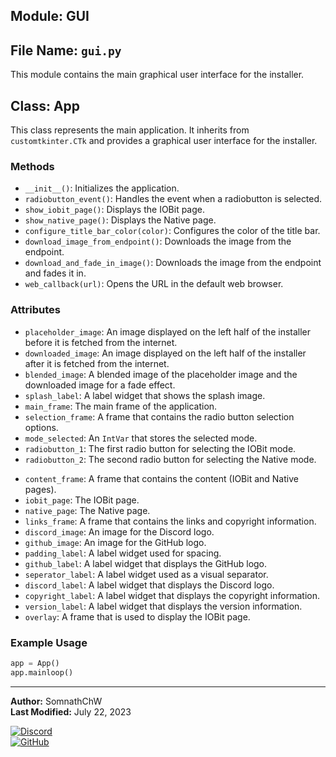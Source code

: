 ## Module: GUI

## File Name: `gui.py`

This module contains the main graphical user interface for the installer.

## Class: App

This class represents the main application. It inherits from `customtkinter.CTk` and provides a graphical user interface for the installer.

### Methods

-   `__init__()`: Initializes the application.
-   `radiobutton_event()`: Handles the event when a radiobutton is selected.
-   `show_iobit_page()`: Displays the IOBit page.
-   `show_native_page()`: Displays the Native page.
-   `configure_title_bar_color(color)`: Configures the color of the title bar.
-   `download_image_from_endpoint()`: Downloads the image from the endpoint.
-   `download_and_fade_in_image()`: Downloads the image from the endpoint and fades it in.
-   `web_callback(url)`: Opens the URL in the default web browser.

### Attributes

-   `placeholder_image`: An image displayed on the left half of the installer before it is fetched from the internet.
-   `downloaded_image`: An image displayed on the left half of the installer after it is fetched from the internet.
-   `blended_image`: A blended image of the placeholder image and the downloaded image for a fade effect.
-   `splash_label`: A label widget that shows the splash image.
-   `main_frame`: The main frame of the application.
-   `selection_frame`: A frame that contains the radio button selection options.
-   `mode_selected`: An `IntVar` that stores the selected mode.
-   `radiobutton_1`: The first radio button for selecting the IOBit mode.
-   `radiobutton_2`: The second radio button for selecting the Native mode.
<!-- -   `divider_label`: A label widget used as a visual divider.  Not used anymore.  -->
-   `content_frame`: A frame that contains the content (IOBit and Native pages).
-   `iobit_page`: The IOBit page.
-   `native_page`: The Native page.
-   `links_frame`: A frame that contains the links and copyright information.
-   `discord_image`: An image for the Discord logo.
-   `github_image`: An image for the GitHub logo.
-   `padding_label`: A label widget used for spacing.
-   `github_label`: A label widget that displays the GitHub logo.
-   `seperator_label`: A label widget used as a visual separator.
-   `discord_label`: A label widget that displays the Discord logo.
-   `copyright_label`: A label widget that displays the copyright information.
-   `version_label`: A label widget that displays the version information.
-   `overlay`: A frame that is used to display the IOBit page.

### Example Usage

```python
app = App()
app.mainloop()
```

---

**Author:** SomnathChW  
**Last Modified:** July 22, 2023

[![Discord](https://img.shields.io/badge/Join%20me%20on-Discord-7289DA?style=flat-square&logo=discord)](https://discord.com/users/753294480609902712)  
[![GitHub](https://img.shields.io/badge/Check%20out%20my-GitHub-181717?style=flat-square&logo=github)](https://github.com/SomnathChW)
